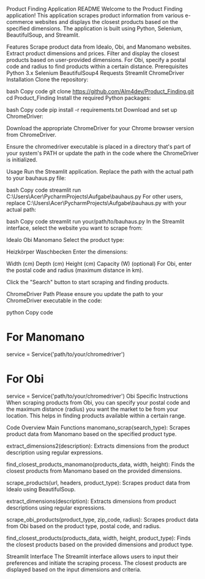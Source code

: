 Product Finding Application README
Welcome to the Product Finding application! This application scrapes product information from various e-commerce websites and displays the closest products based on the specified dimensions. The application is built using Python, Selenium, BeautifulSoup, and Streamlit.

Features
Scrape product data from Idealo, Obi, and Manomano websites.
Extract product dimensions and prices.
Filter and display the closest products based on user-provided dimensions.
For Obi, specify a postal code and radius to find products within a certain distance.
Prerequisites
Python 3.x
Selenium
BeautifulSoup4
Requests
Streamlit
ChromeDriver
Installation
Clone the repository:

bash
Copy code
git clone https://github.com/Alm4dev/Product_Finding.git
cd Product_Finding
Install the required Python packages:

bash
Copy code
pip install -r requirements.txt
Download and set up ChromeDriver:

Download the appropriate ChromeDriver for your Chrome browser version from ChromeDriver.

Ensure the chromedriver executable is placed in a directory that's part of your system's PATH or update the path in the code where the ChromeDriver is initialized.

Usage
Run the Streamlit application. Replace the path with the actual path to your bauhaus.py file:

bash
Copy code
streamlit run C:\Users\Acer\PycharmProjects\Aufgabe\bauhaus.py
For other users, replace C:\Users\Acer\PycharmProjects\Aufgabe\bauhaus.py with your actual path:

bash
Copy code
streamlit run your/path/to/bauhaus.py
In the Streamlit interface, select the website you want to scrape from:

Idealo
Obi
Manomano
Select the product type:

Heizkörper
Waschbecken
Enter the dimensions:

Width (cm)
Depth (cm)
Height (cm)
Capacity (W) (optional)
For Obi, enter the postal code and radius (maximum distance in km).

Click the "Search" button to start scraping and finding products.

ChromeDriver Path
Please ensure you update the path to your ChromeDriver executable in the code:

python
Copy code
# For Manomano
service = Service('path/to/your/chromedriver')

# For Obi
service = Service('path/to/your/chromedriver')
Obi Specific Instructions
When scraping products from Obi, you can specify your postal code and the maximum distance (radius) you want the market to be from your location. This helps in finding products available within a certain range.

Code Overview
Main Functions
manomano_scrap(search_type): Scrapes product data from Manomano based on the specified product type.

extract_dimensions2(description): Extracts dimensions from the product description using regular expressions.

find_closest_products_manomano(products_data, width, height): Finds the closest products from Manomano based on the provided dimensions.

scrape_products(url, headers, product_type): Scrapes product data from Idealo using BeautifulSoup.

extract_dimensions(description): Extracts dimensions from product descriptions using regular expressions.

scrape_obi_products(product_type, zip_code, radius): Scrapes product data from Obi based on the product type, postal code, and radius.

find_closest_products(products_data, width, height, product_type): Finds the closest products based on the provided dimensions and product type.

Streamlit Interface
The Streamlit interface allows users to input their preferences and initiate the scraping process. The closest products are displayed based on the input dimensions and criteria.
